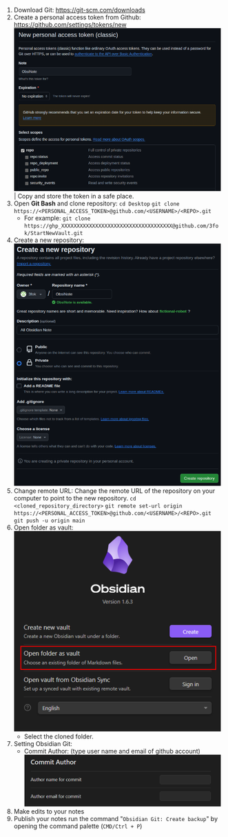 1. Download Git:
	https://git-scm.com/downloads
2. Create a personal access token from Github:  
	https://github.com/settings/tokens/new  
	![](assets/README/README_image_1.png)  
	| Copy and store the token in a safe place.  
3. Open **Git Bash** and clone repository:
	 `cd Desktop`
	 `git clone https://<PERSONAL_ACCESS_TOKEN>@github.com/<USERNAME>/<REPO>.git`
	- For example:
		`git clone https://ghp_XXXXXXXXXXXXXXXXXXXXXXXXXXXXXXXXXXXX@github.com/3fok/StartNewVault.git`
4.  Create a new repository:  
	![](assets/README/README_image_2.png)
5. Change remote URL: Change the remote URL of the repository on your computer to point to the new repository.
	`cd <cloned_repository_directory>`
	`git remote set-url origin https://<PERSONAL_ACCESS_TOKEN>@github.com/<USERNAME>/<REPO>.git`
	`git push -u origin main`
1. Open folder as vault:  
	![](assets/README/README_image_3.png)
	- Select the cloned folder.
7. Setting Obsidian Git:
	- Commit Author: (type user name and email of github account)  
		![](assets/README/README_image_4.png)
8. Make edits to your notes
9. Publish your notes run the command "`Obsidian Git: Create backup`" by opening the command palette (`CMD/Ctrl + P`)